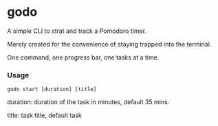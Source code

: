 # godo
A simple CLI to strat and track a Pomodoro timer. 

Merely created for the convenience of staying trapped into the terminal.

One command, one progress bar, one tasks at a time.

### Usage 

    godo start [duration] [title]

duration: duration of the task in minutes, default 35 mins.


title: task title, default task
